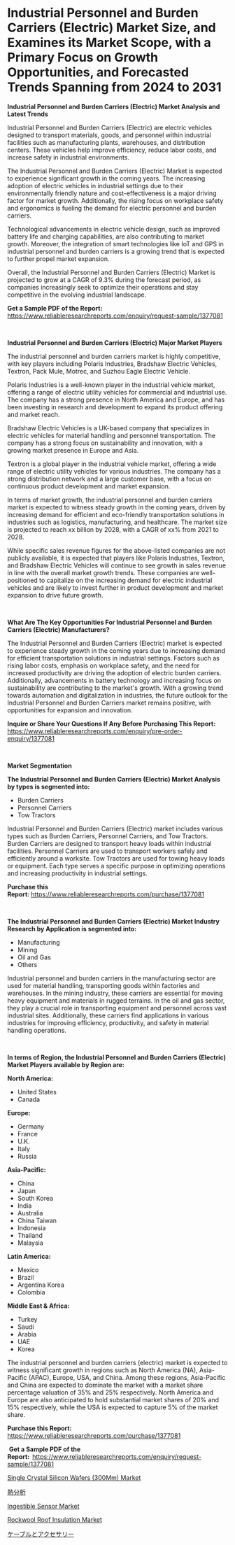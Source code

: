 <p><h1>Industrial Personnel and Burden Carriers (Electric) Market Size, and Examines its Market Scope, with a Primary Focus on Growth Opportunities, and Forecasted Trends Spanning from 2024 to 2031</h1></p><p><strong>Industrial Personnel and Burden Carriers (Electric) Market Analysis and Latest Trends</strong></p>
<p><p>Industrial Personnel and Burden Carriers (Electric) are electric vehicles designed to transport materials, goods, and personnel within industrial facilities such as manufacturing plants, warehouses, and distribution centers. These vehicles help improve efficiency, reduce labor costs, and increase safety in industrial environments.</p><p>The Industrial Personnel and Burden Carriers (Electric) Market is expected to experience significant growth in the coming years. The increasing adoption of electric vehicles in industrial settings due to their environmentally friendly nature and cost-effectiveness is a major driving factor for market growth. Additionally, the rising focus on workplace safety and ergonomics is fueling the demand for electric personnel and burden carriers.</p><p>Technological advancements in electric vehicle design, such as improved battery life and charging capabilities, are also contributing to market growth. Moreover, the integration of smart technologies like IoT and GPS in industrial personnel and burden carriers is a growing trend that is expected to further propel market expansion.</p><p>Overall, the Industrial Personnel and Burden Carriers (Electric) Market is projected to grow at a CAGR of 9.3% during the forecast period, as companies increasingly seek to optimize their operations and stay competitive in the evolving industrial landscape.</p></p>
<p><strong>Get a Sample PDF of the Report:&nbsp;</strong> <a href="https://www.reliableresearchreports.com/enquiry/request-sample/1377081">https://www.reliableresearchreports.com/enquiry/request-sample/1377081</a></p>
<p>&nbsp;</p>
<p><strong>Industrial Personnel and Burden Carriers (Electric) Major Market Players</strong></p>
<p><p>The industrial personnel and burden carriers market is highly competitive, with key players including Polaris Industries, Bradshaw Electric Vehicles, Textron, Pack Mule, Motrec, and Suzhou Eagle Electric Vehicle. </p><p>Polaris Industries is a well-known player in the industrial vehicle market, offering a range of electric utility vehicles for commercial and industrial use. The company has a strong presence in North America and Europe, and has been investing in research and development to expand its product offering and market reach. </p><p>Bradshaw Electric Vehicles is a UK-based company that specializes in electric vehicles for material handling and personnel transportation. The company has a strong focus on sustainability and innovation, with a growing market presence in Europe and Asia.</p><p>Textron is a global player in the industrial vehicle market, offering a wide range of electric utility vehicles for various industries. The company has a strong distribution network and a large customer base, with a focus on continuous product development and market expansion.</p><p>In terms of market growth, the industrial personnel and burden carriers market is expected to witness steady growth in the coming years, driven by increasing demand for efficient and eco-friendly transportation solutions in industries such as logistics, manufacturing, and healthcare. The market size is projected to reach xx billion by 2028, with a CAGR of xx% from 2021 to 2028.</p><p>While specific sales revenue figures for the above-listed companies are not publicly available, it is expected that players like Polaris Industries, Textron, and Bradshaw Electric Vehicles will continue to see growth in sales revenue in line with the overall market growth trends. These companies are well-positioned to capitalize on the increasing demand for electric industrial vehicles and are likely to invest further in product development and market expansion to drive future growth.</p></p>
<p>&nbsp;</p>
<p><strong>What Are The Key Opportunities For Industrial Personnel and Burden Carriers (Electric) Manufacturers?</strong></p>
<p><p>The Industrial Personnel and Burden Carriers (Electric) market is expected to experience steady growth in the coming years due to increasing demand for efficient transportation solutions in industrial settings. Factors such as rising labor costs, emphasis on workplace safety, and the need for increased productivity are driving the adoption of electric burden carriers. Additionally, advancements in battery technology and increasing focus on sustainability are contributing to the market's growth. With a growing trend towards automation and digitalization in industries, the future outlook for the Industrial Personnel and Burden Carriers market remains positive, with opportunities for expansion and innovation.</p></p>
<p><strong>Inquire or Share Your Questions If Any Before Purchasing This Report:</strong> <a href="https://www.reliableresearchreports.com/enquiry/pre-order-enquiry/1377081">https://www.reliableresearchreports.com/enquiry/pre-order-enquiry/1377081</a></p>
<p>&nbsp;</p>
<p><strong>Market Segmentation</strong></p>
<p><strong>The Industrial Personnel and Burden Carriers (Electric) Market Analysis by types is segmented into:</strong></p>
<p><ul><li>Burden Carriers</li><li>Personnel Carriers</li><li>Tow Tractors</li></ul></p>
<p><p>Industrial Personnel and Burden Carriers (Electric) market includes various types such as Burden Carriers, Personnel Carriers, and Tow Tractors. Burden Carriers are designed to transport heavy loads within industrial facilities. Personnel Carriers are used to transport workers safely and efficiently around a worksite. Tow Tractors are used for towing heavy loads or equipment. Each type serves a specific purpose in optimizing operations and increasing productivity in industrial settings.</p></p>
<p><strong>Purchase this Report:&nbsp;</strong><a href="https://www.reliableresearchreports.com/purchase/1377081">https://www.reliableresearchreports.com/purchase/1377081</a></p>
<p>&nbsp;</p>
<p><strong>The Industrial Personnel and Burden Carriers (Electric) Market Industry Research by Application is segmented into:</strong></p>
<p><ul><li>Manufacturing</li><li>Mining</li><li>Oil and Gas</li><li>Others</li></ul></p>
<p><p>Industrial personnel and burden carriers in the manufacturing sector are used for material handling, transporting goods within factories and warehouses. In the mining industry, these carriers are essential for moving heavy equipment and materials in rugged terrains. In the oil and gas sector, they play a crucial role in transporting equipment and personnel across vast industrial sites. Additionally, these carriers find applications in various industries for improving efficiency, productivity, and safety in material handling operations.</p></p>
<p>&nbsp;</p>
<p><strong>In terms of Region, the Industrial Personnel and Burden Carriers (Electric) Market Players available by Region are:</strong></p>
<p>
    <p> <strong> North America: </strong>
        <ul>
            <li>United States</li>
            <li>Canada</li>
        </ul>
        </p> 
    <p> <strong> Europe: </strong>
        <ul>
            <li>Germany</li>
            <li>France</li>
            <li>U.K.</li>
            <li>Italy</li>
            <li>Russia</li>
        </ul>
        </p> 
    <p> <strong> Asia-Pacific: </strong>
        <ul>
            <li>China</li>
            <li>Japan</li>
            <li>South Korea</li>
            <li>India</li>
            <li>Australia</li>
            <li>China Taiwan</li>
            <li>Indonesia</li>
            <li>Thailand</li>
            <li>Malaysia</li>
        </ul>
        </p> 
    <p> <strong> Latin America: </strong>
        <ul>
            <li>Mexico</li>
            <li>Brazil</li>
            <li>Argentina Korea</li>
            <li>Colombia</li>
        </ul>
        </p> 
    <p> <strong> Middle East & Africa: </strong>
        <ul>
            <li>Turkey</li>
            <li>Saudi</li>
            <li>Arabia</li>
            <li>UAE</li>
            <li>Korea</li>
        </ul>
    </p>
    </p>
<p><p>The industrial personnel and burden carriers (electric) market is expected to witness significant growth in regions such as North America (NA), Asia-Pacific (APAC), Europe, USA, and China. Among these regions, Asia-Pacific and China are expected to dominate the market with a market share percentage valuation of 35% and 25% respectively. North America and Europe are also anticipated to hold substantial market shares of 20% and 15% respectively, while the USA is expected to capture 5% of the market share.</p></p>
<p><strong>Purchase this Report: </strong><a href="https://www.reliableresearchreports.com/purchase/1377081">https://www.reliableresearchreports.com/purchase/1377081</a></p>
<p>&nbsp;<strong>Get a Sample PDF of the Report:&nbsp;&nbsp;</strong><a href="https://www.reliableresearchreports.com/enquiry/request-sample/1377081">https://www.reliableresearchreports.com/enquiry/request-sample/1377081</a></p>
<p><strong></strong></p>
<p><p><a href="https://poised-avenue-46d.notion.site/Single-Crystal-Silicon-Wafers-300Mm-Market-Offers-Provide-Insightful-Data-for-the-Time-Period-from-3f8d0c3a737047d88f4526ce1efb1095">Single Crystal Silicon Wafers (300Mm) Market</a></p><p><a href="https://medium.com/@dathomson6534/%E7%86%B1%E5%88%86%E6%9E%90%E5%B8%82%E5%A0%B4%E5%B1%95%E6%9C%9B-%E6%A5%AD%E7%95%8C%E6%A6%82%E6%B3%81%E3%81%A8%E4%BA%88%E6%B8%AC-2024%E5%B9%B4%E3%81%8B%E3%82%892031%E5%B9%B4-0caa5a0a2c2c">熱分析</a></p><p><a href="https://gamy-alyssum-396.notion.site/Ingestible-Sensor-Market-Growth-Market-Trends-COVID-19-Impact-and-Forecasts-for-period-from-2024--3e290bc989ee41efb52fdda87b47dc00">Ingestible Sensor Market</a></p><p><a href="https://view.publitas.com/reportprime-1/rockwool-roof-insulation-market-size-market-share-and-global-market-analysis-report-2024-2031/">Rockwool Roof Insulation Market</a></p><p><a href="https://medium.com/@dathomson6534/%E3%82%B1%E3%83%BC%E3%83%96%E3%83%AB%E3%81%8A%E3%82%88%E3%81%B3%E3%82%A2%E3%82%AF%E3%82%BB%E3%82%B5%E3%83%AA%E3%83%BC%E5%B8%82%E5%A0%B4%E3%81%AE%E8%A6%8F%E6%A8%A1-cagr-2024%E5%B9%B4%E3%81%8B%E3%82%892030%E5%B9%B4%E3%81%AE%E3%83%88%E3%83%AC%E3%83%B3%E3%83%89-efbf1340a1c5">ケーブルとアクセサリー</a></p></p>